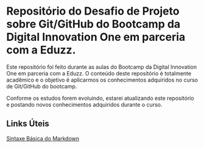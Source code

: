 # Repositório do Desafio de Projeto sobre Git/GitHub do Bootcamp da Digital Innovation One em parceria com a Eduzz.
Este repositório foi feito durante as aulas do Bootcamp da Digital Innovation One em parceria com a Eduzz. O  conteúdo deste repositório é totalmente acadêmico e o objetivo é  aplicarmos os conhecimentos adquiridos no curso de Git/GitHub do bootcamp.

Conforme os estudos forem evoluindo, estarei atualizando este repositório e postando novos conhecimentos adquiridos durante o curso.

## Links Úteis
[Sintaxe Básica do Markdown](https://www.markdownguide.org/basic-syntax/)
